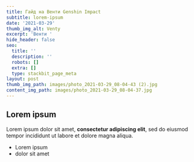 ```yaml
---
title: Гайд на Венти Genshin Impact
subtitle: lorem-ipsum
date: '2021-03-29'
thumb_img_alt: Venty
excerpt: 'Венти '
hide_header: false
seo:
  title: ''
  description: ''
  robots: []
  extra: []
  type: stackbit_page_meta
layout: post
thumb_img_path: images/photo_2021-03-29_08-04-43 (2).jpg
content_img_path: images/photo_2021-03-29_08-04-37.jpg
---
```

## Lorem ipsum

Lorem ipsum dolor sit amet, **consectetur adipiscing elit**, sed do eiusmod tempor incididunt ut labore et dolore magna aliqua.

- Lorem ipsum
- dolor sit amet